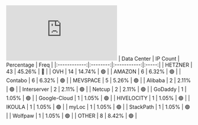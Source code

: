 ![Diagramm](https://github.com/obajay/StateSync-snapshots/blob/main/Projects/Aura/1/README.md)
| Data Center | IP Count | Percentage | Freq |
|:------------:|:--------:|:-----------:|:-----:|
| HETZNER | 43 | 45.26% | 🔴 |
| OVH | 14 | 14.74% | 🟢 |
| AMAZON | 6 | 6.32% | 🟢 |
| Contabo | 6 | 6.32% | 🟢 |
| MEVSPACE | 5 | 5.26% | 🟢 |
| Alibaba | 2 | 2.11% | 🟢 |
| Interserver | 2 | 2.11% | 🟢 |
| Netcup | 2 | 2.11% | 🟢 |
| GoDaddy | 1 | 1.05% | 🟢 |
| Google-Cloud | 1 | 1.05% | 🟢 |
| HIVELOCITY | 1 | 1.05% | 🟢 |
| IKOULA | 1 | 1.05% | 🟢 |
| myLoc | 1 | 1.05% | 🟢 |
| StackPath | 1 | 1.05% | 🟢 |
| Wolfpaw | 1 | 1.05% | 🟢 |
| OTHER | 8 | 8.42% | 🟢 |